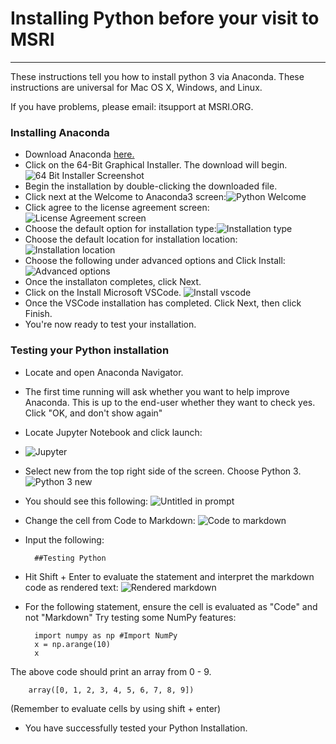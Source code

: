# Installing Python before your visit to MSRI
---
These instructions tell you how to install python 3 via Anaconda. These instructions are universal for Mac OS X, Windows, and Linux.

If you have problems, please email: itsupport at MSRI.ORG.

		
### Installing Anaconda

* Download Anaconda [here.](https://www.anaconda.com/download)
* Click on the 64-Bit Graphical Installer. The download will begin. ![64 Bit Installer Screenshot](https://s3-us-west-1.amazonaws.com/msri.org/computing/python-3.6.png) 
* Begin the installation by double-clicking the downloaded file. 
* Click next at the Welcome to Anaconda3 screen:![Python Welcome](https://s3-us-west-1.amazonaws.com/msri.org/computing/welcome-python.png)
* Click agree to the license agreement screen: ![License Agreement screen](https://s3-us-west-1.amazonaws.com/msri.org/computing/license-python.png)
* Choose the default option for installation type:![Installation type](https://s3-us-west-1.amazonaws.com/msri.org/computing/installation-type-python.png)
* Choose the default location for installation location:![Installation location](https://s3-us-west-1.amazonaws.com/msri.org/computing/destination-python.png)
* Choose the following under advanced options and Click Install:![Advanced options](https://s3-us-west-1.amazonaws.com/msri.org/computing/advanced-python.png)
* Once the installaton completes, click Next.
* Click on the Install Microsoft VSCode. ![Install vscode](https://s3-us-west-1.amazonaws.com/msri.org/computing/install-vscode-python.png)
* Once the VSCode installation has completed. Click Next, then click Finish. 
* You're now ready to test your installation.

### Testing your Python installation

* Locate and open Anaconda Navigator.
* The first time running will ask whether you want to help improve Anaconda. This is up to the end-user whether they want to check yes. Click "OK, and don't show again"
* Locate Jupyter Notebook and click launch:
* ![Jupyter](https://s3-us-west-1.amazonaws.com/msri.org/computing/jupyter-notebook.png)
* Select new from the top right side of the screen. Choose Python 3. ![Python 3 new](https://s3-us-west-1.amazonaws.com/msri.org/computing/new-python-3.png)
* You should see this following: ![Untitled in prompt](https://s3-us-west-1.amazonaws.com/msri.org/computing/Untitlied-in-prompt.png)
* Change the cell from Code to Markdown: ![Code to markdown](https://s3-us-west-1.amazonaws.com/msri.org/computing/code-to-markdown.png)
* Input the following:

		##Testing Python
		
* Hit Shift + Enter to evaluate the statement and interpret the markdown code as rendered text: ![Rendered markdown](https://s3-us-west-1.amazonaws.com/msri.org/computing/rendered-markdown.png)

* For the following statement, ensure the cell is evaluated as "Code" and not "Markdown" Try testing some NumPy features:
		
		import numpy as np #Import NumPy
		x = np.arange(10)
		x
The above code should print an array from 0 - 9.

		array([0, 1, 2, 3, 4, 5, 6, 7, 8, 9])
		
(Remember to evaluate cells by using shift + enter)

* You have successfully tested your Python Installation. 
